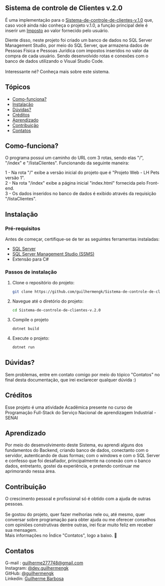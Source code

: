 ## Sistema de controle de Clientes v.2.0
É uma implementação para o <a href=https://github.com/guilhermengk/Sistema-de-controle-de-clientes-v.1.0>Sistema-de-controle-de-clientes-v.1.0</a>
que, caso você ainda não conheça o projeto v.1.0, a função principal dele é inserir um <a href=https://github.com/guilhermengk/Sistema-de-controle-de-clientes-v.1.0>Imposto</a> 
ao valor fornecido pelo usuário. <br>

Diente disso, neste projeto foi criado um banco de dados no SQL Server Management Studio, por meio do SQL Server, que armazena dados de Pessoas Física e Pessoas Jurídica com impostos 
inseridos no valor da compra de cada usuário. Sendo desenvolvido rotas e conexões com o banco de dados utilizando o Visual Studio Code.<br><br>
Interessante né? Conheça mais sobre este sistema.

## Tópicos
- [Como-funciona?](#Como-funciona?)
- [Instalação](#Instalação)
- [Dúvidas?](#Dúvidas?)
- [Créditos](#Créditos)
- [Aprendizado](#Aprendizado)
- [Contribuição](#Contribuição)
- [Contatos](#Contatos)

<a name="Como-funciona?"></a>
## Como-funciona?

O programa possui um caminho do URL com 3 rotas, sendo elas "/", "/index" e "/listaClientes". Funcionando da seguinte maneira: <br>

1 - Na rota "/" exibe a versão inicial do projeto que é "Projeto Web - LH Pets versão 1".<br>
2 - Na rota "/index" exibe a página inicial "index.html" fornecida pelo Front-end. <br>
3 - Os dados inseridos no banco de dados é exibido através da requisição "/listaClientes". <br>

<a name="Intalação"></a>
## Instalação
### Pré-requisitos
Antes de começar, certifique-se de ter as seguintes ferramentas instaladas: <br>
- [SQL Server](https://www.microsoft.com/pt-br/sql-server/sql-server-downloads)
- [SQL Server Management Studio (SSMS)](https://www.microsoft.com/pt-br/sql-server/sql-server-downloads)
- Extensão para C#


### Passos de instalação

1. Clone o repositório do projeto:
   ```bash
   git clone https://github.com/guilhermengk/Sistema-de-controle-de-clientes-v.2.0.git
2. Navegue até o diretório do projeto:
   ```bash
   cd Sistema-de-controle-de-clientes-v.2.0
3. Compile o projeto
   ```bash
   dotnet build
4. Execute o projeto:
   ```bash
   dotnet run
   

<a name="Dúvidas?"></a>
## Dúvidas?
Sem problemas, entre em contato comigo por meio do tópico "Contatos" no final desta documentação, que irei exclarecer qualquer dúvida :) <br>

<a name="Créditos"></a>
## Créditos
Esse projeto é uma atividade Acadêmica presente no curso de Programação Full-Stack do Serviço Nacional de aprendizagem Industrial - SENAI <br>


<a name="Aprendizado"></a>
## Aprendizado
Por meio do desenvolvimento deste Sistema, eu aprendi alguns dos fundamentos do Backend, criando banco de dados, conectanto com o servidor, 
autenticando de duas formas; com o windows e com o SQL Server e confesso que foi desafiador, principalmente na conexão com o banco dados, entretanto, gostei
 da experiência, e pretendo continuar me aprimorando nessa área.


<a name="Contribuição"></a>
## Contribuição
O crescimento pessoal e profissional só é obtido com a ajuda de outras pessoas. <br><br>
Se gostou do projeto, quer fazer melhorias nele ou, até mesmo, quer conversar sobre programação para obter ajuda ou me oferecer conselhos com opiniões construtivas dentre outras, irei ficar muito feliz 
em receber sua mensagem. <br>
Mais informações no Índice "Contatos", logo a baixo. 🥰

<a name="Contatos"></a>
## Contatos

G-mail : guilherme277748@gmail.com <br>
Instagram: <a href=https://www.instagram.com/dev.guilhermengk>@dev.guilhermengk</a><br>
GitHub: <a href=https://github.com/guilhermengk>@guilhermengk</a> <br>
Linkedin: <a href=https://www.linkedin.com/in/guilherme-barbos-71a9b92bb/>Guilherme Barbosa</a>

